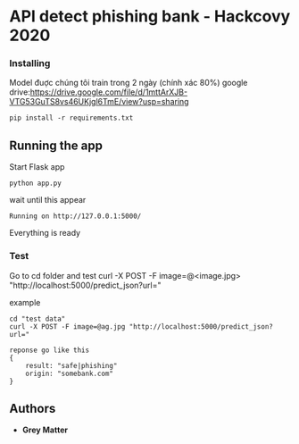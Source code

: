 # API detect phishing bank - Hackcovy 2020

### Installing

Model đuợc chúng tôi train trong 2 ngày (chính xác 80%) google drive:https://drive.google.com/file/d/1mttArXJB-VTG53GuTS8vs46UKjgl6TmE/view?usp=sharing

```
pip install -r requirements.txt
```

## Running the app
Start Flask app
```
python app.py
```
wait until this appear 
```
Running on http://127.0.0.1:5000/
```
Everything is ready

### Test

Go to cd folder and test
curl -X POST -F image=@<image.jpg> "http://localhost:5000/predict_json?url="

example
```
cd "test data"
curl -X POST -F image=@ag.jpg "http://localhost:5000/predict_json?url="

reponse go like this
{
	result: "safe|phishing"
	origin: "somebank.com"  
}
```
## Authors

* **Grey Matter** 

